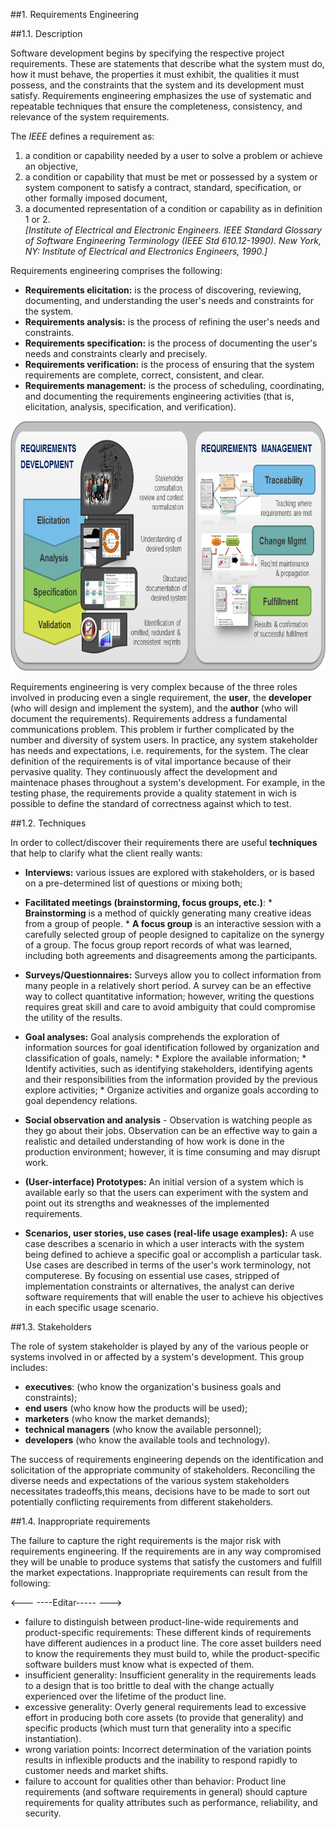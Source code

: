 ##1. Requirements Engineering

<!-- serve só para contextualizar -->

##1.1. Description

Software development begins by specifying the respective project requirements. These are statements that describe what the system must do, how it must behave, the properties it must exhibit, the qualities it must possess, and the constraints that the system and its development must satisfy. Requirements engineering emphasizes the use of systematic and repeatable techniques that ensure the completeness, consistency, and relevance of the system requirements. 

The *IEEE* defines a requirement as:    

1. a condition or capability needed by a user to solve a problem or achieve an objective,
2. a condition or capability that must be met or possessed by a system or system component to satisfy a contract, standard, specification, or other formally imposed document,
3. a documented representation of a condition or capability as in definition 1 or 2.    
*[Institute of Electrical and Electronic Engineers. IEEE Standard Glossary of Software Engineering Terminology (IEEE Std 610.12-1990). New York, NY: Institute of Electrical and Electronics Engineers, 1990.]*


Requirements engineering comprises the following:
* **Requirements elicitation:** is the process of discovering, reviewing, documenting, and understanding the user's needs and constraints for the system.
* **Requirements analysis:** is the process of refining the user's needs and constraints.
* **Requirements specification:** is the process of documenting the user's needs and constraints clearly and precisely.
* **Requirements verification:** is the process of ensuring that the system requirements are complete, correct, consistent, and clear.
* **Requirements management:** is the process of scheduling, coordinating, and documenting the requirements engineering activities (that is, elicitation, analysis, specification, and verification).

<img src="https://github.com/mariateresachaves/bigbluebutton/blob/master/ESOF-DOCS/Requirements/images/requirements_new.png" width="800" height="400">

Requirements engineering is very complex because of the three roles involved in producing even a single requirement,
the **user**, the **developer** (who will design and implement the system), and the **author** (who will document the requirements). Requirements address a fundamental communications problem. This problem ir further complicated by the number and diversity of system users. In practice, any system stakeholder has needs and expectations, i.e. requirements, for the system.  The clear definition of the requirements is of vital importance because of their pervasive quality. They continuously affect the development and maintenace phases throughout a system's development. For example, in the testing phase, the requirements provide a quality statement in wich is possible to define the standard of correctness against which to test.

##1.2. Techniques

In order to collect/discover their requirements there are useful **techniques** that help to clarify what the client really wants:

* **Interviews:** various issues are explored with stakeholders, or is based on a pre-determined list of questions or mixing both;

* **Facilitated meetings (brainstorming, focus groups, etc.)**:
      * **Brainstorming** is a method of quickly generating many creative ideas from a group of people.
      * **A focus group** is an interactive session with a carefully selected group of people designed to capitalize on the synergy of a group. The focus group report records of what was learned, including both agreements and disagreements among the participants.

* **Surveys/Questionnaires:** Surveys allow you to collect information from many people in a relatively short period. A survey can be an effective way to collect quantitative information; however, writing the questions requires great skill and care to avoid ambiguity that could compromise the utility of the results.

* **Goal analyses:** Goal analysis comprehends the exploration of information sources for goal identification followed by organization and classification of goals, namely:
      * Explore the available information;
      * Identify activities, such as identifying stakeholders, identifying agents and their responsibilities from the information provided by the previous explore activities;
      * Organize activities and organize goals according to goal dependency relations.

* **Social observation and analysis** - Observation is watching people as they go about their jobs. Observation can be an effective way to gain a realistic and detailed understanding of how work is done in the production environment; however, it is time consuming and may disrupt work.

* **(User-interface) Prototypes:** An initial version of a system which is available early so that the users can experiment with the system and point out its strengths and weaknesses of the implemented requirements.

* **Scenarios, user stories, use cases (real-life usage examples):** A use case describes a scenario in which a user interacts with the system being defined to achieve a specific goal or accomplish a particular task. Use cases are described in terms of the user's work terminology, not computerese. By focusing on essential use cases, stripped of implementation constraints or alternatives, the analyst can derive software requirements that will enable the user to achieve his objectives in each specific usage scenario. 


##1.3. Stakeholders

The role of system stakeholder is played by any of the various people or systems involved in or affected by a system's development. This group includes:
* **executives**: (who know the organization's business goals and constraints);
* **end users** (who know how the products will be used);
* **marketers** (who know the market demands);
* **technical managers** (who know the available personnel);
* **developers** (who know the available tools and technology). 

The success of requirements engineering depends on the identification and solicitation of the appropriate community of stakeholders. Reconciling the diverse needs and expectations of the various system stakeholders necessitates tradeoffs,this means, decisions have to be made to sort out potentially conflicting requirements from different stakeholders.

##1.4. Inappropriate requirements

The failure to capture the right requirements is the major risk with requirements engineering. If the requirements are in any way compromised they will be unable to produce systems that satisfy the customers and fulfill the market expectations. 
Inappropriate requirements can result from the following:

<--- ----Editar----- --->
* failure to distinguish between product-line-wide requirements and product-specific requirements: These different kinds of requirements have different audiences in a product line. The core asset builders need to know the requirements they must build to, while the product-specific software builders must know what is expected of them.
* insufficient generality: Insufficient generality in the requirements leads to a design that is too brittle to deal with the change actually experienced over the lifetime of the product line.
* excessive generality: Overly general requirements lead to excessive effort in producing both core assets (to provide that generality) and specific products (which must turn that generality into a specific instantiation).
* wrong variation points: Incorrect determination of the variation points results in inflexible products and the inability to respond rapidly to customer needs and market shifts.
* failure to account for qualities other than behavior: Product line requirements (and software requirements in general) should capture requirements for quality attributes such as performance, reliability, and security.

